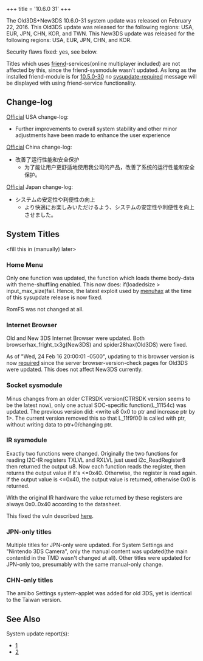+++
title = '10.6.0 31'
+++

The Old3DS+New3DS 10.6.0-31 system update was released on February 22,
2016. This Old3DS update was released for the following regions: USA,
EUR, JPN, CHN, KOR, and TWN. This New3DS update was released for the
following regions: USA, EUR, JPN, CHN, and KOR.

Security flaws fixed: yes, see below.

Titles which uses [friend](Friend_Services "wikilink")-services(online
multiplayer included) are not affected by this, since the
friend-sysmodule wasn't updated. As long as the installed friend-module
is for [10.5.0-30](10.5.0-30 "wikilink") no
[sysupdate-required](10.5.0-30 "wikilink") message will be displayed
with using friend-service functionality.

## Change-log

[Official](http://en-americas-support.nintendo.com/app/answers/detail/a_id/667/p/430/c/267)
USA change-log:

- Further improvements to overall system stability and other minor
  adjustments have been made to enhance the user experience

[Official](http://www.ique.com/3ds/support/update/3dsxlupdate.html)
China change-log:

- 改善了运行性能和安全保护
  - 为了能让用户更舒适地使用我公司的产品，改善了系统的运行性能和安全保护。

[Official](https://www.nintendo.co.jp/support/3ds/system_update/index.html)
Japan change-log:

- システムの安定性や利便性の向上
  - より快適にお楽しみいただけるよう、システムの安定性や利便性を向上させました。

## System Titles

\<fill this in (manually) later\>

### Home Menu

Only one function was updated, the function which loads theme body-data
with theme-shuffling enabled. This now does: if(loadedsize \>
input_max_size)fail. Hence, the latest exploit used by
[menuhax](menuhax "wikilink") at the time of this sysupdate release is
now fixed.

RomFS was not changed at all.

### Internet Browser

Old and New 3DS Internet Browser were updated. Both
browserhax_fright_tx3g(New3DS) and spider28hax(Old3DS) were fixed.

As of "Wed, 24 Feb 16 20:00:01 -0500", updating to this browser version
is now [required](Internet_Browser "wikilink") since the server
browser-version-check pages for Old3DS were updated. This does not
affect New3DS currently.

### Socket sysmodule

Minus changes from an older CTRSDK version(CTRSDK version seems to be
the latest now), only one actual SOC-specific function(L_11154c) was
updated. The previous version did: \<write u8 0x0 to ptr and increase
ptr by 1\>. The current version removed this so that L_11f9f0() is
called with ptr, without writing data to ptr+0/changing ptr.

### IR sysmodule

Exactly two functions were changed. Originally the two functions for
reading I2C-IR registers TXLVL and RXLVL just used i2c_ReadRegister8
then returned the output u8. Now each function reads the register, then
returns the output value if it's \<=0x40. Otherwise, the register is
read again. If the output value is \<=0x40, the output value is
returned, otherwise 0x0 is returned.

With the original IR hardware the value returned by these registers are
always 0x0..0x40 according to the datasheet.

This fixed the vuln described [here](3DS_System_Flaws "wikilink").

### JPN-only titles

Multiple titles for JPN-only were updated. For System Settings and
"Nintendo 3DS Camera", only the manual content was updated(the main
contentid in the TMD wasn't changed at all). Other titles were updated
for JPN-only too, presumably with the same manual-only change.

### CHN-only titles

The amiibo Settings system-applet was added for old 3DS, yet is
identical to the Taiwan version.

## See Also

System update report(s):

- [1](https://yls8.mtheall.com/ninupdates/reports.php?date=02-22-16_07-00-49&sys=ctr)
- [2](https://yls8.mtheall.com/ninupdates/reports.php?date=02-22-16_07-00-58&sys=ktr)
